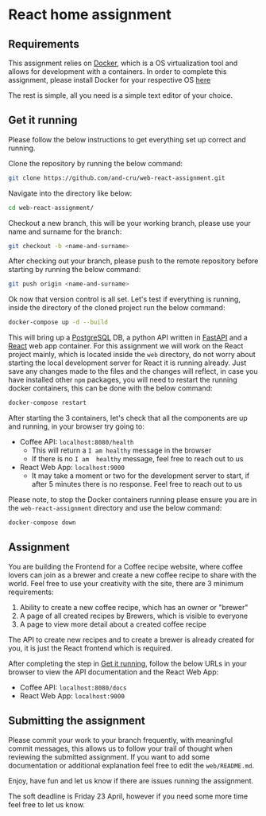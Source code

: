 # React home assignment

## Requirements

This assignment relies on [Docker](https://www.docker.com/), which is a OS virtualization tool and allows for development with a containers. In order to complete this assignment, please install Docker for your respective OS [here](https://docs.docker.com/get-docker/)

The rest is simple, all you need is a simple text editor of your choice.

## Get it running

Please follow the below instructions to get everything set up correct and running.

Clone the repository by running the below command:

```bash
git clone https://github.com/and-cru/web-react-assignment.git
```

Navigate into the directory like below:

```bash
cd web-react-assignment/
```

Checkout a new branch, this will be your working branch, please use your name and surname for the branch:

```bash
git checkout -b <name-and-surname>
```

After checking out your branch, please push to the remote repository before starting by running the below command:

```bash
git push origin <name-and-surname>
```

Ok now that version control is all set. Let's test if everything is running, inside the directory of the cloned project run the below command:

```bash
docker-compose up -d --build
```

This will bring up a [PostgreSQL](https://www.postgresql.org/) DB, a python API written in [FastAPI](https://fastapi.tiangolo.com/) and a [React](https://reactjs.org/docs/getting-started.html) web app container. For this assignment we will work on the React project mainly, which is located inside the `web` directory, do not worry about starting the local development server for React it is running already. Just save any changes made to the files and the changes will reflect, in case you have installed other `npm` packages, you will need to restart the running docker containers, this can be done with the below command:

```bash
docker-compose restart
```

After starting the 3 containers, let's check that all the components are up and running, in your browser try going to:

- Coffee API: `localhost:8080/health`
  - This will return a `I am healthy` message in the browser
  - If there is no `I am  healthy` message, feel free to reach out to us
- React Web App: `localhost:9000`
  - It may take a moment or two for the development server to start, if after 5 minutes there is no response. Feel free to reach out to us

Please note, to stop the Docker containers running please ensure you are in the `web-react-assignment` directory and use the below command:

```bash
docker-compose down
```

## Assignment

You are building the Frontend for a Coffee recipe website, where coffee lovers can join as a brewer and create a new coffee recipe to share with the world. Feel free to use your creativity with the site, there are 3 minimum requirements:

1. Ability to create a new coffee recipe, which has an owner or "brewer"
2. A page of all created recipes by Brewers, which is visible to everyone
3. A page to view more detail about a created coffee recipe

The API to create new recipes and to create a brewer is already created for you, it is just the React frontend which is required.

After completing the step in [Get it running](#get-it-running), follow the below URLs in your browser to view the API documentation and the React Web App:

- Coffee API: `localhost:8080/docs`
- React Web App: `localhost:9000`

## Submitting the assignment

Please commit your work to your branch frequently, with meaningful commit messages, this allows us to follow your trail of thought when reviewing the submitted assignment. If you want to add some documentation or additional explanation feel free to edit the `web/README.md`.

Enjoy, have fun and let us know if there are issues running the assignment.

The soft deadline is Friday 23 April, however if you need some more time feel free to let us know.